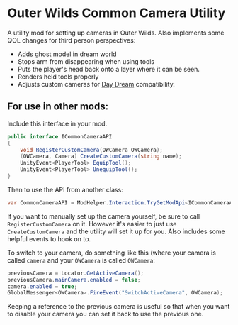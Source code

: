 # Outer Wilds Common Camera Utility

A utility mod for setting up cameras in Outer Wilds. Also implements some QOL changes for third person perspectives:
- Adds ghost model in dream world
- Stops arm from disappearing when using tools
- Puts the player's head back onto a layer where it can be seen.
- Renders held tools properly
- Adjusts custom cameras for [Day Dream](https://outerwildsmods.com/mods/daydream/) compatibility.

## For use in other mods:

Include this interface in your mod.
```cs
public interface ICommonCameraAPI
{
    void RegisterCustomCamera(OWCamera OWCamera);
    (OWCamera, Camera) CreateCustomCamera(string name);
    UnityEvent<PlayerTool> EquipTool();
    UnityEvent<PlayerTool> UnequipTool();
}
```

Then to use the API from another class:
```cs
var CommonCameraAPI = ModHelper.Interaction.TryGetModApi<ICommonCameraAPI>("xen.CommonCameraUtility");
```

If you want to manually set up the camera yourself, be sure to call `RegisterCustomCamera` on it. However it's easier to just use `CreateCustomCamera` and the utility will set it up for you. Also includes some helpful events to hook on to.

To switch to your camera, do something like this (where your camera is called `camera` and your `OWCamera` is called `OWCamera`:
```cs
previousCamera = Locator.GetActiveCamera();
previousCamera.mainCamera.enabled = false;
camera.enabled = true;
GlobalMessenger<OWCamera>.FireEvent("SwitchActiveCamera", OWCamera);
```

Keeping a reference to the previous camera is useful so that when you want to disable your camera you can set it back to use the previous one.
